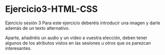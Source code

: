 # Ejercicio3-HTML-CSS

Ejercicio sesión 3
Para este ejercicio deberéis introducir una imagen y darle además de un texto alternativo.


Aparte, añadiréis un audio y un vídeo a vuestra elección, deben tener algunos de los atributos vistos en las sesiones u otros que os parezcan interesantes.
